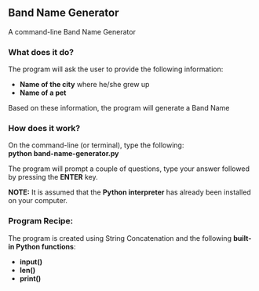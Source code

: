 ## Band Name Generator
A command-line Band Name Generator

### What does it do?
The program will ask the user to provide the following information:
* <b>Name of the city</b> where he/she grew up
* <b>Name of a pet</b>

Based on these information, the program will generate a Band Name


### How does it work?
On the command-line (or terminal), type the following:<br>
<b>python band-name-generator.py</b>

The program will prompt a couple of questions, type your answer followed by pressing the <b>ENTER</b> key.

<b>NOTE:</b> It is assumed that the <b>Python interpreter</b> has already been installed on your computer.


### Program Recipe:
The program is created using String Concatenation and the following <b>built-in Python functions</b>:
* <b>input()</b>
* <b>len()</b>
* <b>print()</b>
